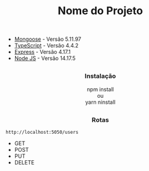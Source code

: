 <br>
<h1 align='center'>Nome do Projeto</h1>
<br>

- [Mongoose](https://mongoosejs.com/) - Versão 5.11.97
- [TypeScript](https://www.typescriptlang.org/) - Versão 4.4.2
- [Express](https://expressjs.com/pt-br/) - Versão 4.17.1
- [Node JS](https://nodejs.org/en/) - Versão 14.17.5

##
<h3 align='center'>Instalação</h3> 

<div align=center>
	<p>
		npm install
	<br>
		ou
	<br>
		yarn ninstall
	</p>
</div>

##

<h3 align='center'>Rotas</h3>

`http://localhost:5050/users`
- GET
- POST
- PUT
- DELETE
